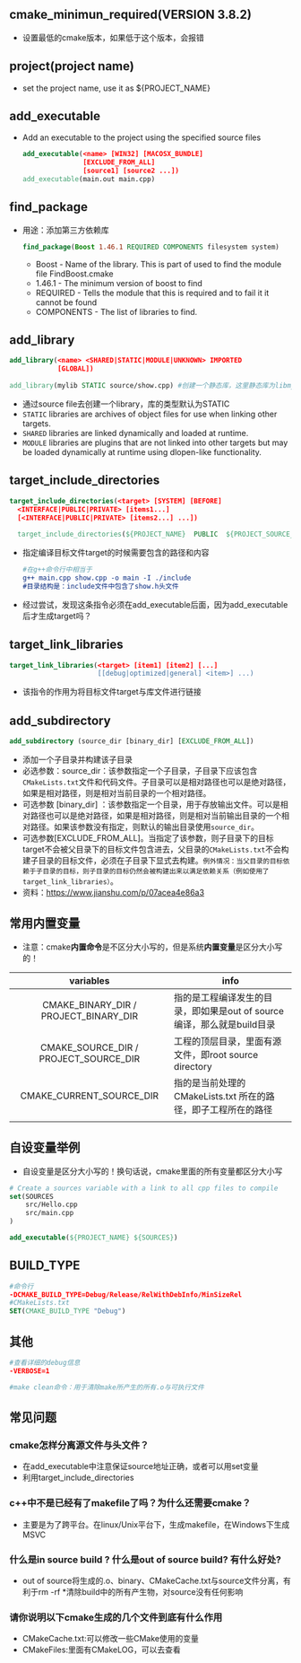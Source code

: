 ## cmake_minimun_required(VERSION 3.8.2)

-   设置最低的cmake版本，如果低于这个版本，会报错

## project(project name)

-   set the project name, use it as ${PROJECT_NAME}

## add_executable

-   Add an executable to the project using the specified source files

    ```cmake
    add_executable(<name> [WIN32] [MACOSX_BUNDLE]
                   [EXCLUDE_FROM_ALL]
                   [source1] [source2 ...])
    add_executable(main.out main.cpp)
    ```

## find_package

- 用途：添加第三方依赖库

  ```cmake
  find_package(Boost 1.46.1 REQUIRED COMPONENTS filesystem system) 
  ```

  - Boost - Name of the library. This is part of used to find the module file FindBoost.cmake
  - 1.46.1 - The minimum version of boost to find
  - REQUIRED - Tells the module that this is required and to fail it it cannot be found
  - COMPONENTS - The list of libraries to find.

## add_library

```cmake
add_library(<name> <SHARED|STATIC|MODULE|UNKNOWN> IMPORTED
            [GLOBAL])
            
add_library(mylib STATIC source/show.cpp) #创建一个静态库，这里静态库为libmylib.a文件
```

- 通过source file去创建一个library，库的类型默认为STATIC
-   `STATIC` libraries are archives of object files for use when linking other targets.
-  `SHARED` libraries are linked dynamically and loaded at runtime.  
- `MODULE` libraries are plugins that are not linked into other targets but may be loaded dynamically at runtime using dlopen-like functionality.

## target_include_directories

```cmake
target_include_directories(<target> [SYSTEM] [BEFORE]
  <INTERFACE|PUBLIC|PRIVATE> [items1...]
  [<INTERFACE|PUBLIC|PRIVATE> [items2...] ...])
  
  target_include_directories(${PROJECT_NAME}  PUBLIC  ${PROJECT_SOURCE_DIR}/include)
```

- 指定编译目标文件target的时候需要包含的路径和内容

  ```cmake
  #在g++命令行中相当于
  g++ main.cpp show.cpp -o main -I ./include
  #目录结构是：include文件中包含了show.h头文件
  ```

- 经过尝试，发现这条指令必须在add_executable后面，因为add_executable后才生成target吗？

## target_link_libraries

```cmake
target_link_libraries(<target> [item1] [item2] [...]
                      [[debug|optimized|general] <item>] ...)
```

- 该指令的作用为将目标文件target与库文件进行链接

## add_subdirectory

```cmake
add_subdirectory (source_dir [binary_dir] [EXCLUDE_FROM_ALL])
```

- 添加一个子目录并构建该子目录
- 必选参数：source_dir：该参数指定一个子目录，子目录下应该包含`CMakeLists.txt`文件和代码文件。子目录可以是相对路径也可以是绝对路径，如果是相对路径，则是相对当前目录的一个相对路径。
- 可选参数 [binary_dir] ：该参数指定一个目录，用于存放输出文件。可以是相对路径也可以是绝对路径，如果是相对路径，则是相对当前输出目录的一个相对路径。如果该参数没有指定，则默认的输出目录使用`source_dir`。
- 可选参数[EXCLUDE_FROM_ALL]。当指定了该参数，则子目录下的目标target不会被父目录下的目标文件包含进去，父目录的`CMakeLists.txt`不会构建子目录的目标文件，必须在子目录下显式去构建。`例外情况：当父目录的目标依赖于子目录的目标，则子目录的目标仍然会被构建出来以满足依赖关系（例如使用了target_link_libraries）`。
- 资料：https://www.jianshu.com/p/07acea4e86a3

## 常用内置变量

-   注意：cmake**内置命令**是不区分大小写的，但是系统**内置变量**是区分大小写的！

|               variables               | info                                                         |
| :-----------------------------------: | ------------------------------------------------------------ |
| CMAKE_BINARY_DIR / PROJECT_BINARY_DIR | 指的是工程编译发生的目录，即如果是out of source编译，那么就是build目录 |
| CMAKE_SOURCE_DIR / PROJECT_SOURCE_DIR | 工程的顶层目录，里面有源文件，即root source directory        |
|       CMAKE_CURRENT_SOURCE_DIR        | 指的是当前处理的 CMakeLists.txt 所在的路径，即子工程所在的路径 |
|                                       |                                                              |

## 自设变量举例

-   自设变量是区分大小写的！换句话说，cmake里面的所有变量都区分大小写

```cmake
# Create a sources variable with a link to all cpp files to compile
set(SOURCES
    src/Hello.cpp
    src/main.cpp
)

add_executable(${PROJECT_NAME} ${SOURCES})
```

## BUILD_TYPE

```cmake
#命令行
-DCMAKE_BUILD_TYPE=Debug/Release/RelWithDebInfo/MinSizeRel
#CMakeLists.txt
SET(CMAKE_BUILD_TYPE "Debug")
```

## 其他

```cmake
#查看详细的debug信息
-VERBOSE=1

#make clean命令：用于清除make所产生的所有.o与可执行文件
```



## 常见问题

### cmake怎样分离源文件与头文件？

- 在add_executable中注意保证source地址正确，或者可以用set变量
- 利用target_include_directories

### c++中不是已经有了makefile了吗？为什么还需要cmake？

- 主要是为了跨平台。在linux/Unix平台下，生成makefile，在Windows下生成MSVC

### 什么是in source build ? 什么是out of source build? 有什么好处?

- out of source将生成的.o、binary、CMakeCache.txt与source文件分离，有利于rm -rf *清除build中的所有产生物，对source没有任何影响

### 请你说明以下cmake生成的几个文件到底有什么作用

- CMakeCache.txt:可以修改一些CMake使用的变量
- CMakeFiles:里面有CMakeLOG，可以去查看

